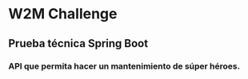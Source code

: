 # W2M Challenge
## Prueba técnica Spring Boot
### API que permita hacer un mantenimiento de súper héroes.
